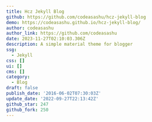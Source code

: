 ```yaml
---
title: Hcz Jekyll Blog
github: https://github.com/codeasashu/hcz-jekyll-blog
demo: https://codeasashu.github.io/hcz-jekyll-blog/
author: codeasashu
author_link: https://github.com/codeasashu
date: 2023-11-27T02:10:03.306Z
description: A simple material theme for blogger
ssg:
  - Jekyll
css: []
ui: []
cms: []
category:
  - Blog
draft: false
publish_date: '2016-06-02T07:30:03Z'
update_date: '2022-09-27T22:13:42Z'
github_star: 247
github_fork: 250
---
```


